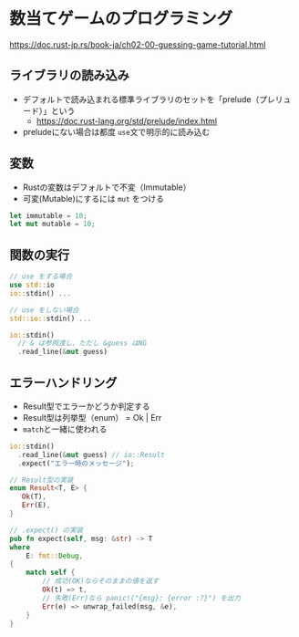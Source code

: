 # 数当てゲームのプログラミング

https://doc.rust-jp.rs/book-ja/ch02-00-guessing-game-tutorial.html

## ライブラリの読み込み
- デフォルトで読み込まれる標準ライブラリのセットを「prelude（プレリュード）」という
  - https://doc.rust-lang.org/std/prelude/index.html
- preludeにない場合は都度 `use`文で明示的に読み込む

## 変数
- Rustの変数はデフォルトで不変（Immutable）
- 可変(Mutable)にするには `mut` をつける

```rs
let immutable = 10;
let mut mutable = 10;
```

## 関数の実行

```rs
// use をする場合
use std::io
io::stdin() ...

// use をしない場合
std::io::stdin() ...
```

```rs
io::stdin()
  // & は参照渡し、ただし &guess はNG
  .read_line(&mut guess)
```

## エラーハンドリング

- Result型でエラーかどうか判定する
- Result型は列挙型（enum） = Ok | Err
- `match`と一緒に使われる

```rs
io::stdin()
  .read_line(&mut guess) // io::Result
  .expect("エラー時のメッセージ");
```
```rs
// Result型の実装
enum Result<T, E> {
   Ok(T),
   Err(E),
}

// .expect() の実装
pub fn expect(self, msg: &str) -> T
where
    E: fmt::Debug,
{
    match self {
        // 成功(OK)ならそのままの値を返す
        Ok(t) => t,
        // 失敗(Err)なら panic!("{msg}: {error :?}") を出力
        Err(e) => unwrap_failed(msg, &e),
    }
}
```
